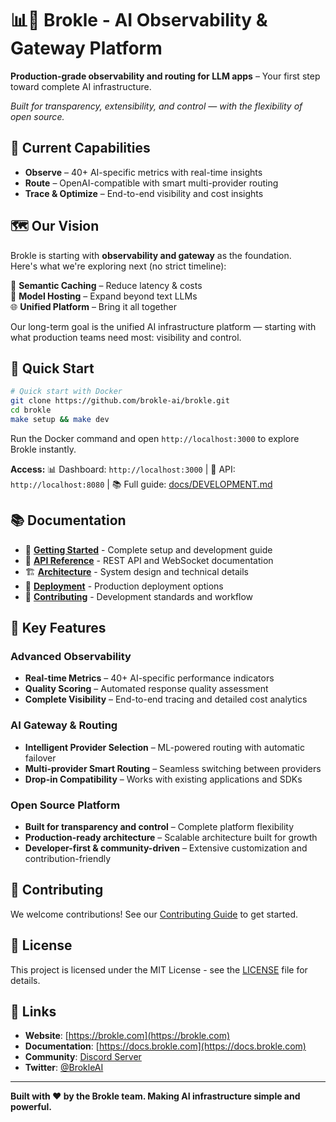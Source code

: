 # 📊🚀 Brokle - AI Observability & Gateway Platform

**Production-grade observability and routing for LLM apps** – Your first step toward complete AI infrastructure.

*Built for transparency, extensibility, and control — with the flexibility of open source.*

## 🎯 Current Capabilities
- **Observe** – 40+ AI-specific metrics with real-time insights
- **Route** – OpenAI-compatible with smart multi-provider routing  
- **Trace & Optimize** – End-to-end visibility and cost insights

## 🗺️ Our Vision

Brokle is starting with **observability and gateway** as the foundation.  
Here's what we're exploring next (no strict timeline):

🔄 **Semantic Caching** – Reduce latency & costs  
🚀 **Model Hosting** – Expand beyond text LLMs  
🌐 **Unified Platform** – Bring it all together

Our long-term goal is the unified AI infrastructure platform — starting with what production teams need most: visibility and control.

## 🚀 Quick Start

```bash
# Quick start with Docker
git clone https://github.com/brokle-ai/brokle.git
cd brokle
make setup && make dev
```

Run the Docker command and open `http://localhost:3000` to explore Brokle instantly.

**Access:** 📊 Dashboard: `http://localhost:3000` | 🔌 API: `http://localhost:8080` | 📚 Full guide: [docs/DEVELOPMENT.md](docs/DEVELOPMENT.md)

## 📚 Documentation

- 🚀 [**Getting Started**](docs/DEVELOPMENT.md) - Complete setup and development guide
- 📡 [**API Reference**](docs/API.md) - REST API and WebSocket documentation  
- 🏗️ [**Architecture**](docs/ARCHITECTURE.md) - System design and technical details
- 🚢 [**Deployment**](docs/DEPLOYMENT.md) - Production deployment options
- 🤝 [**Contributing**](docs/CONTRIBUTING.md) - Development standards and workflow


## 🌟 Key Features

### Advanced Observability
- **Real-time Metrics** – 40+ AI-specific performance indicators  
- **Quality Scoring** – Automated response quality assessment
- **Complete Visibility** – End-to-end tracing and detailed cost analytics

### AI Gateway & Routing  
- **Intelligent Provider Selection** – ML-powered routing with automatic failover
- **Multi-provider Smart Routing** – Seamless switching between providers
- **Drop-in Compatibility** – Works with existing applications and SDKs

### Open Source Platform
- **Built for transparency and control** – Complete platform flexibility
- **Production-ready architecture** – Scalable architecture built for growth
- **Developer-first & community-driven** – Extensive customization and contribution-friendly

## 🤝 Contributing

We welcome contributions! See our [Contributing Guide](docs/CONTRIBUTING.md) to get started.

## 📄 License

This project is licensed under the MIT License - see the [LICENSE](LICENSE) file for details.

## 🔗 Links

- **Website**: [https://brokle.com](https://brokle.com)
- **Documentation**: [https://docs.brokle.com](https://docs.brokle.com)
- **Community**: [Discord Server](https://discord.gg/brokle)
- **Twitter**: [@BrokleAI](https://twitter.com/BrokleAI)

---

**Built with ❤️ by the Brokle team. Making AI infrastructure simple and powerful.**
